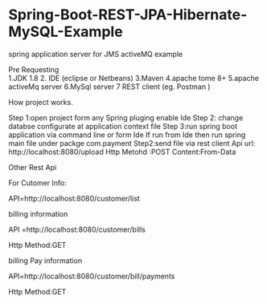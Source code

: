 # Spring-Boot-REST-JPA-Hibernate-MySQL-Example

spring application server for JMS activeMQ example

Pre Requesting  
1.JDK 1.8
2. IDE (eclipse or Netbeans)
3.Maven 
4.apache tome 8+
5.apache activeMq server
6.MySql server
7 REST client (eg. Postman )

How  project works.

Step 1:open project form any Spring pluging enable Ide 
Step 2: change databse configurate at application context file
Step 3:run spring boot application via command line or form Ide
If run from Ide then   run spring main file under packge com.payment
Step2:send file via rest client 
Api url: http://localhost:8080/upload
Http Metohd :POST
Content:From-Data


Other Rest Api

For Cutomer Info:

API=http://localhost:8080/customer/list

billing information

API =http://localhost:8080/customer/bills

Http Method:GET

billing Pay information

API=http://localhost:8080/customer/bill/payments

Http Method:GET

